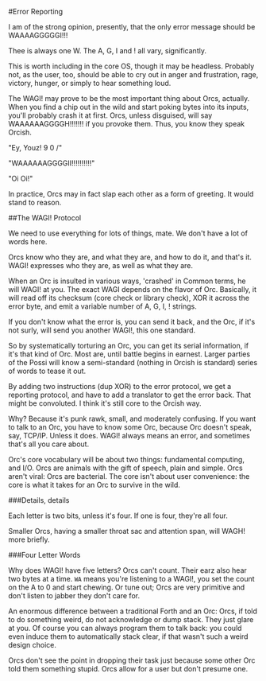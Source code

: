 #Error Reporting

I am of the strong opinion, presently, that the only error message should be WAAAAGGGGGI!!!

Thee is always one W. The A, G, I and ! all vary, significantly. 

This is worth including in the core OS, though it may be headless. Probably not, as the user, too, should be able to cry out in anger and frustration, rage, victory, hunger, or simply to hear something loud.

The WAGI! may prove to be the most important thing about Orcs, actually. When you find a chip out in the wild and start poking bytes into its inputs, you'll probably crash it at first. Orcs, unless disguised, will say WAAAAAAGGGGH!!!!!!! if you provoke them. Thus, you know they speak Orcish. 

"Ey, Youz! 9 0 /"

"WAAAAAAGGGGII!!!!!!!!!!"

"Oi Oi!"

In practice, Orcs may in fact slap each other as a form of greeting. It would stand to reason. 

##The WAGI! Protocol

We need to use everything for lots of things, mate. We don't have a lot of words here.

Orcs know who they are, and what they are, and how to do it, and that's it. WAGI! expresses who they are, as well as what they are.

When an Orc is insulted in various ways, 'crashed' in Common terms, he will WAGI! at you. The exact WAGI depends on the flavor of Orc. Basically, it will read off its checksum (core check or library check), XOR it across the error byte, and emit a variable number of A, G, I, ! strings. 

If you don't know what the error is, you can send it back, and the Orc, if it's not surly, will send you another WAGI!, this one standard.

So by systematically torturing an Orc, you can get its serial information, if it's that kind of Orc. Most are, until battle begins in earnest. Larger parties of the Possi will know a semi-standard (nothing in Orcish is standard) series of words to tease it out. 

By adding two instructions (dup XOR) to the error protocol, we get a reporting protocol, and have to add a translator to get the error back. That might be convoluted. I think it's still core to the Orcish way. 

Why? Because it's punk rawk, small, and moderately confusing. If you want to talk to an Orc, you have to know some Orc, because Orc doesn't speak, say, TCP/IP. Unless it does. WAGI! always means an error, and sometimes that's all you care about. 

Orc's core vocabulary will be about two things: fundamental computing, and I/O. Orcs are animals with the gift of speech, plain and simple. Orcs aren't viral: Orcs are bacterial. The core isn't about user convenience: the core is what it takes for an Orc to survive in the wild. 

###Details, details

Each letter is two bits, unless it's four. If one is four, they're all four.

Smaller Orcs, having a smaller throat sac and attention span, will WAGH! more briefly. 

###Four Letter Words

Why does WAGI! have five letters? Orcs can't count. Their earz also hear two bytes at a time. `WA` means you're listening to a WAGI!, you set the count on the A to 0 and start chewing. Or tune out; Orcs are very primitive and don't listen to jabber they don't care for. 

An enormous difference between a traditional Forth and an Orc: Orcs, if told to do something weird, do not acknowledge or dump stack. They just glare at you. Of course you can always program them to talk back: you could even induce them to automatically stack clear, if that wasn't such a weird design choice. 

Orcs don't see the point in dropping their task just because some other Orc told them something stupid. Orcs allow for a user but don't presume one. 


